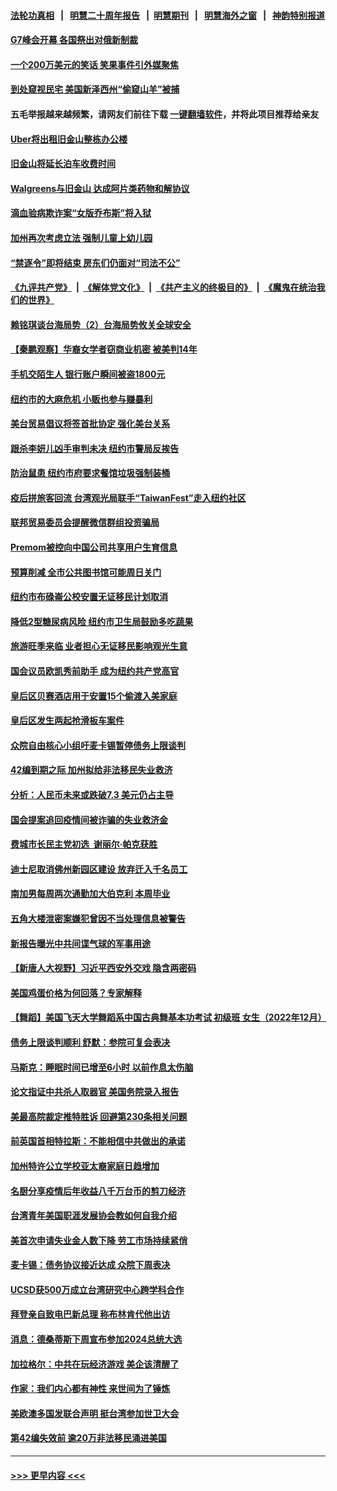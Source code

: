 #### [法轮功真相](https://github.com/gfw-breaker/truth/blob/master/README.md?t=0) &nbsp;&nbsp;|&nbsp;&nbsp; [明慧二十周年报告](https://github.com/gfw-breaker/mh-reports/blob/master/README.md?t=0) &nbsp;&nbsp;|&nbsp;&nbsp;[明慧期刊](https://github.com/gfw-breaker/mh-qikan) &nbsp;&nbsp;|&nbsp;&nbsp; [明慧海外之窗](https://github.com/gfw-breaker/mh-news/blob/master/README.md?t=0) &nbsp;&nbsp;|&nbsp;&nbsp; [神韵特别报道](https://github.com/gfw-breaker/mh-news/blob/master/shenyun.md?t=0)
#### [G7峰会开幕 各国祭出对俄新制裁](../pages/nsc412/n14000321.md?t=05192144) 
#### [一个200万美元的笑话 笑果事件引外媒聚焦](../pages/nsc412/n14000272.md?t=05192144) 
#### [到处窥视民宅 美国新泽西州“偷窥山羊”被捕](../pages/nsc412/n14000034.md?t=05192144) 
#### 五毛举报越来越频繁，请网友们前往下载 [一键翻墙软件](https://github.com/gfw-breaker/ssr-accounts)，并将此项目推荐给亲友
#### [Uber将出租旧金山整栋办公楼](../pages/nsc412/n14000120.md?t=05192144) 
#### [旧金山将延长泊车收费时间](../pages/nsc412/n14000114.md?t=05192144) 
#### [Walgreens与旧金山 达成阿片类药物和解协议](../pages/nsc412/n14000110.md?t=05192144) 
#### [滴血验病欺诈案“女版乔布斯”将入狱](../pages/nsc412/n14000108.md?t=05192144) 
#### [加州再次考虑立法 强制儿童上幼儿园](../pages/nsc412/n14000099.md?t=05192144) 
#### [“禁逐令”即将结束 房东们仍面对“司法不公”](../pages/nsc412/n14000089.md?t=05192144) 
#### [《九评共产党》](https://github.com/begood0513/9ping.md/blob/master/README.md) &nbsp;|&nbsp; [《解体党文化》](../../../../jtdwh.md/blob/master/README.md)  &nbsp;|&nbsp; [《共产主义的终极目的》](../../../../gczydzjmd.md/blob/master/README.md) &nbsp;|&nbsp; [《魔鬼在统治我们的世界》](../../../../mgztzwmdsj.md/blob/master/README.md) 
#### [赖铭琪谈台海局势（2）台海局势攸关全球安全](../pages/nsc412/n14000091.md?t=05192144) 
#### [【秦鹏观察】华裔女学者窃商业机密 被美判14年](../pages/nsc412/n14000012.md?t=05192144) 
#### [手机交陌生人 银行账户瞬间被盗1800元](../pages/nsc412/n14000064.md?t=05192144) 
#### [纽约市的大麻危机 小贩也参与赚暴利](../pages/nsc412/n14000058.md?t=05192144) 
#### [美台贸易倡议将签首批协定 强化美台关系](../pages/nsc412/n14000054.md?t=05192144) 
#### [跟杀李妍儿凶手审判未决 纽约市警局反挨告](../pages/nsc412/n14000047.md?t=05192144) 
#### [防治鼠患 纽约市府要求餐馆垃圾强制装桶](../pages/nsc412/n14000041.md?t=05192144) 
#### [疫后拼旅客回流 台湾观光局联手“TaiwanFest”走入纽约社区](../pages/nsc412/n13999403.md?t=05192144) 
#### [联邦贸易委员会提醒微信群组投资骗局](../pages/nsc412/n14000063.md?t=05192144) 
#### [Premom被控向中国公司共享用户生育信息](../pages/nsc412/n14000061.md?t=05192144) 
#### [预算削减 全市公共图书馆可能周日关门](../pages/nsc412/n14000035.md?t=05192144) 
#### [纽约市布碌崙公校安置无证移民计划取消](../pages/nsc412/n14000037.md?t=05192144) 
#### [降低2型糖尿病风险 纽约市卫生局鼓励多吃蔬果](../pages/nsc412/n14000039.md?t=05192144) 
#### [旅游旺季来临 业者担心无证移民影响观光生意](../pages/nsc412/n14000043.md?t=05192144) 
#### [国会议员欧凯秀前助手 成为纽约共产党高官](../pages/nsc412/n14000045.md?t=05192144) 
#### [皇后区贝赛酒店用于安置15个偷渡入美家庭](../pages/nsc412/n14000049.md?t=05192144) 
#### [皇后区发生两起抢滑板车案件](../pages/nsc412/n14000051.md?t=05192144) 
#### [众院自由核心小组吁麦卡锡暂停债务上限谈判](../pages/nsc412/n13999960.md?t=05192144) 
#### [42编到期之际 加州拟给非法移民失业救济](../pages/nsc412/n14000013.md?t=05192144) 
#### [分析：人民币未来或跌破7.3 美元仍占主导](../pages/nsc412/n13999825.md?t=05192144) 
#### [国会提案追回疫情间被诈骗的失业救济金](../pages/nsc412/n13999981.md?t=05192144) 
#### [费城市长民主党初选  谢丽尔·帕克获胜](../pages/nsc412/n13999984.md?t=05192144) 
#### [迪士尼取消佛州新园区建设 放弃迁入千名员工](../pages/nsc412/n13999844.md?t=05192144) 
#### [南加男每周两次通勤加大伯克利 本周毕业](../pages/nsc412/n13999970.md?t=05192144) 
#### [五角大楼泄密案嫌犯曾因不当处理信息被警告](../pages/nsc412/n13999912.md?t=05192144) 
#### [新报告曝光中共间谍气球的军事用途](../pages/nsc412/n13999698.md?t=05192144) 
#### [【新唐人大视野】习近平西安外交戏 隐含两密码](../pages/nsc412/n13999899.md?t=05192144) 
#### [美国鸡蛋价格为何回落？专家解释](../pages/nsc412/n13998478.md?t=05192144) 
#### [【舞蹈】美国飞天大学舞蹈系中国古典舞基本功考试 初级班 女生（2022年12月）](../pages/nsc412/n13999830.md?t=05192144) 
#### [债务上限谈判顺利 舒默：参院可复会表决](../pages/nsc412/n13999870.md?t=05192144) 
#### [马斯克：睡眠时间已增至6小时 以前作息太伤脑](../pages/nsc412/n13999837.md?t=05192144) 
#### [论文指证中共杀人取器官 美国务院录入报告](../pages/nsc412/n13999890.md?t=05192144) 
#### [美最高院裁定推特胜诉 回避第230条相关问题](../pages/nsc412/n13999769.md?t=05192144) 
#### [前英国首相特拉斯：不能相信中共做出的承诺](../pages/nsc412/n13999889.md?t=05192144) 
#### [加州特许公立学校亚太裔家庭日趋增加](../pages/nsc412/n13999884.md?t=05192144) 
#### [名厨分享疫情后年收益八千万台币的剪刀经济](../pages/nsc412/n13999874.md?t=05192144) 
#### [台湾青年美国职涯发展协会教如何自我介绍](../pages/nsc412/n13999868.md?t=05192144) 
#### [美首次申请失业金人数下降 劳工市场持续紧俏](../pages/nsc412/n13999780.md?t=05192144) 
#### [麦卡锡：债务协议接近达成 众院下周表决](../pages/nsc412/n13999833.md?t=05192144) 
#### [UCSD获500万成立台湾研究中心跨学科合作](../pages/nsc412/n13999838.md?t=05192144) 
#### [拜登亲自致电巴新总理 称布林肯代他出访](../pages/nsc412/n13999776.md?t=05192144) 
#### [消息：德桑蒂斯下周宣布参加2024总统大选](../pages/nsc412/n13999685.md?t=05192144) 
#### [加拉格尔：中共在玩经济游戏 美企该清醒了](../pages/nsc412/n13999689.md?t=05192144) 
#### [作家：我们内心都有神性 来世间为了锤炼](../pages/nsc412/n13999682.md?t=05192144) 
#### [美欧澳多国发联合声明 挺台湾参加世卫大会](../pages/nsc412/n13999605.md?t=05192144) 
#### [第42编失效前 逾20万非法移民涌进美国](../pages/nsc412/n13999111.md?t=05192144) 

----
#### [ >>> 更早内容 <<< ](../indexes/nsc412-earlier.md)
